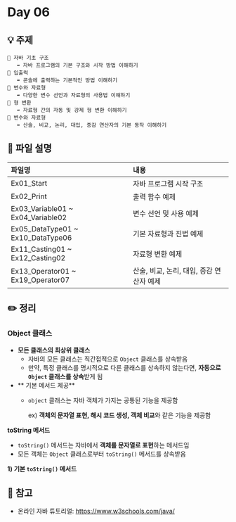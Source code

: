 # Day 06

## 💡 주제
```
📌 자바 기초 구조
   ➡️ 자바 프로그램의 기본 구조와 시작 방법 이해하기
📌 입출력
   ➡️ 콘솔에 출력하는 기본적인 방법 이해하기
📌 변수와 자료형
   ➡️ 다양한 변수 선언과 자료형의 사용법 이해하기
📌 형 변환
   ➡️ 자료형 간의 자동 및 강제 형 변환 이해하기
📌 변수와 자료형
   ➡️ 산술, 비교, 논리, 대입, 증감 연산자의 기본 동작 이해하기
```

## 📄 파일 설명
| 파일명 | 내용 |
|:--   |:--      |
| Ex01_Start | 자바 프로그램 시작 구조 |
| Ex02_Print | 출력 함수 예제 |
| Ex03_Variable01 ~ Ex04_Variable02 | 변수 선언 및 사용 예제 |
| Ex05_DataType01 ~ Ex10_DataType06 | 기본 자료형과 진법 예제 |
| Ex11_Casting01 ~ Ex12_Casting02 | 자료형 변환 예제 |
| Ex13_Operator01 ~ Ex19_Operator07 | 산술, 비교, 논리, 대입, 증감 연산자 예제 |

## ✏️ 정리

### Object 클래스
- **모든 클래스의 최상위 클래스**
  - 자바의 모든 클래스는 직간접적으로 `Object` 클래스를 상속받음
  - 만약, 특정 클래스를 명시적으로 다른 클래스를 상속하지 않는다면, **자동으로 `Object` 클래스를 상속**받게 됨
- ** 기본 메서드 제공**
  - `object` 클래스는 자바 객체가 가지는 공통된 기능을 제공함
    
     ex) **객체의 문자열 표현, 해시 코드 생성, 객체 비교**와 같은 기능을 제공함

**toString 메서드**
- `toString()` 메서드는 자바에서 **객체를 문자열로 표현**하는 메서드임
- 모든 객체는 `Object` 클래스로부터 `toString()` 메서드를 상속받음

**1) 기본 `toString()` 메서드**


## 📑 참고
- 온라인 자바 튜토리얼: https://www.w3schools.com/java/